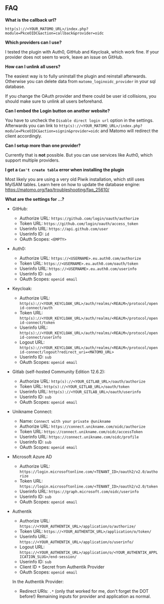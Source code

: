 ## FAQ

**What is the callback url?**

`http(s)://<YOUR_MATOMO_URL>/index.php?module=PkceOIDC&action=callback&provider=oidc`

**Which providers can I use?**

I tested the plugin with Auth0, GitHub and Keycloak, which work fine.
If your provider does not seem to work, leave an issue on GitHub.

**How can I unlink all users?**

The easiest way is to fully uninstall the plugin and reinstall afterwards.
Otherwise you can delete data from `matomo_loginoidc_provider` in your sql database.

If you change the OAuth provider and there could be user id collisions, you should make sure to unlink all users beforehand.

**Can I embed the Login button on another website?**

You have to uncheck the `Disable direct login url` option in the settings.
Afterwards you can link to `http(s)://<YOUR_MATOMO_URL>/index.php?module=PkceOIDC&action=signin&provider=oidc` and Matomo will redirect the client accordingly.

**Can I setup more than one provider?**

Currently that is **not** possible.
But you can use services like Auth0, which support multiple providers.

**I get a `Can't create table` error when installing the plugin**

Most likely you are using a very old Piwik installation, which still uses MyISAM tables.
Learn here on how to update the database engine:
https://matomo.org/faq/troubleshooting/faq_25610/

**What are the settings for ...?**

- GitHub:

  - Authorize URL: `https://github.com/login/oauth/authorize`
  - Token URL: `https://github.com/login/oauth/access_token`
  - Userinfo URL: `https://api.github.com/user`
  - Userinfo ID: `id`
  - OAuth Scopes: `<EMPTY>`

- Auth0:

  - Authorize URL: `https://<USERNAME>.eu.auth0.com/authorize`
  - Token URL: `https://<USERNAME>.eu.auth0.com/oauth/token`
  - Userinfo URL: `https://<USERNAME>.eu.auth0.com/userinfo`
  - Userinfo ID: `sub`
  - OAuth Scopes: `openid email`

- Keycloak:

  - Authorize URL: `http(s)://<YOUR_KEYCLOAK_URL>/auth/realms/<REALM>/protocol/openid-connect/auth`
  - Token URL: `http(s)://<YOUR_KEYCLOAK_URL>/auth/realms/<REALM>/protocol/openid-connect/token`
  - Userinfo URL: `http(s)://<YOUR_KEYCLOAK_URL>/auth/realms/<REALM>/protocol/openid-connect/userinfo`
  - Logout URL: `http(s)://<YOUR_KEYCLOAK_URL>/auth/realms/<REALM>/protocol/openid-connect/logout?redirect_uri=<MATOMO_URL>`
  - Userinfo ID: `sub`
  - OAuth Scopes: `openid email`

- Gitlab (self-hosted Community Edition 12.6.2):

  - Authorize URL: `http(s)://<YOUR_GITLAB_URL>/oauth/authorize`
  - Token URL: `http(s)://<YOUR_GITLAB_URL>/oauth/token`
  - Userinfo URL: `http(s)://<YOUR_GITLAB_URL>/oauth/userinfo`
  - Userinfo ID: `sub`
  - OAuth Scopes: `openid email`

- Unikname Connect:

  - Name: `Connect with your private @unikname`
  - Authorize URL: `https://connect.unikname.com/oidc/authorize`
  - Token URL: `https://connect.unikname.com/oidc/accessToken`
  - Userinfo URL: `https://connect.unikname.com/oidc/profile`
  - Userinfo ID: `sub`
  - OAuth Scopes: `openid email`

- Microsoft Azure AD
  - Authorize URL: `https://login.microsoftonline.com/<TENANT_ID>/oauth2/v2.0/authorize`
  - Token URL: `https://login.microsoftonline.com/<TENANT_ID>/oauth2/v2.0/token`
  - Userinfo URL: `https://graph.microsoft.com/oidc/userinfo`
  - Userinfo ID: `sub`
  - OAuth Scopes: `openid email`

- Authentik
  - Authorize URL: `https://<YOUR_AUTHENTIK_URL>/application/o/authorize/`
  - Token URL: `https://<YOUR_AUTHENTIK_URL>/application/o/token/`
  - Userinfo URL: `https://<YOUR_AUTHENTIK_URL>/application/o/userinfo/`
  - Logout URL: `https://<YOUR_AUTHENTIK_URL>/application/o/<YOUR_AUTHENTIK_APPLICATION_SLUG>/end-session/`
  - Userinfo ID: `sub`
  - Client ID + Secret from Authentik Provider
  - OAuth Scopes: `openid email`
  
  In the Authentik Provider:
  - Redirect URIs: `.*` (only that worked for me, don't forget the DOT before!)
  Remaining inputs for provider and application as normal.
  
  
